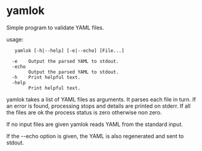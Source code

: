 # yamlok

Simple program to validate YAML files.

usage:

```
   yamlok [-h|--help] [-e|--echo] [File...]

  -e	Output the parsed YAML to stdout.
  -echo
    	Output the parsed YAML to stdout.
  -h	Print helpful text.
  -help
    	Print helpful text.
```

yamlok takes a list of YAML files as arguments. It parses each file in turn. If an error is found,
processing stops and details are printed on stderr. If all the files are ok the process status is zero
otherwise non zero. 

If no input files are given yamlok reads YAML from the standard input. 

If the --echo option is given, the YAML is also regenerated and sent to stdout. 

